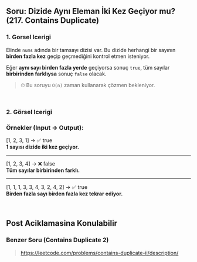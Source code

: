
## Soru: Dizide Aynı Eleman İki Kez Geçiyor mu? (217. Contains Duplicate)

### 1. Gorsel Icerigi

Elinde `nums` adında bir tamsayı dizisi var. Bu dizide herhangi bir sayının **birden fazla kez** geçip geçmediğini kontrol etmen isteniyor.

Eğer **aynı sayı birden fazla yerde** geçiyorsa sonuç `true`, tüm sayılar **birbirinden farklıysa** sonuç `false` olacak.

> ⏱ Bu soruyu `O(n)` zaman kullanarak çözmen bekleniyor. 

<br/>

### 2. Görsel Icerigi

### Örnekler (Input → Output):

[1, 2, 3, 1] → ✅ true  
**1 sayısı dizide iki kez geçiyor.**

---

[1, 2, 3, 4] → ❌ false  
**Tüm sayılar birbirinden farklı.**

---

[1, 1, 1, 3, 3, 4, 3, 2, 4, 2] → ✅ true  
**Birden fazla sayı birden fazla kez tekrar ediyor.**

<br/>

## Post Aciklamasina Konulabilir

### Benzer Soru (Contains Duplicate 2) 
> https://leetcode.com/problems/contains-duplicate-ii/description/